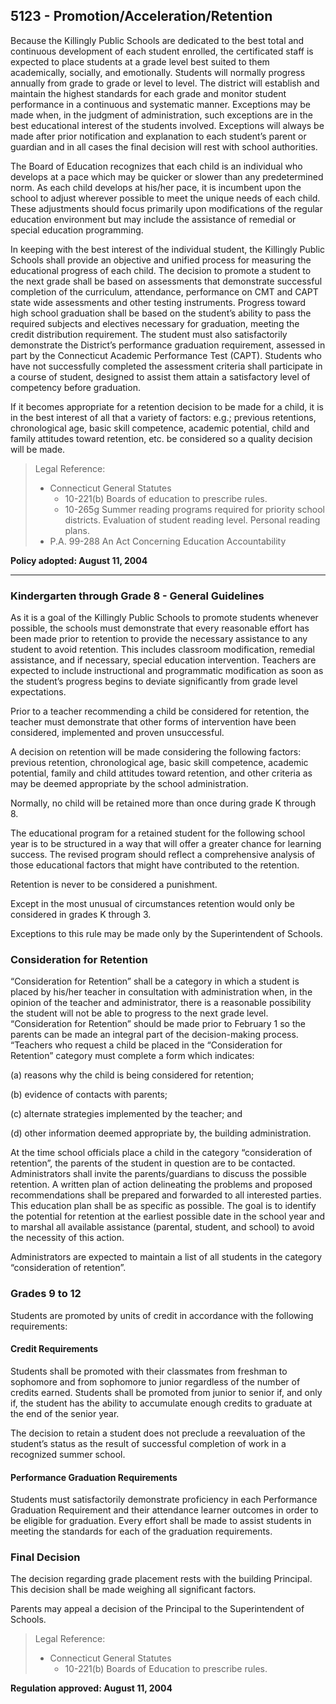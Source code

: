 ## 5123 - Promotion/Acceleration/Retention

Because the Killingly Public Schools are dedicated to the best total and continuous development of each student enrolled, the certificated staff is expected to place students at a grade level best suited to them academically, socially, and emotionally. Students will normally progress annually from grade to grade or level to level. The district will establish and maintain the highest standards for each grade and monitor student performance in a continuous and systematic manner. Exceptions may be made when, in the judgment of administration, such exceptions are in the best educational interest of the students involved. Exceptions will always be made after prior notification and explanation to each student’s parent or guardian and in all cases the final decision will rest with school authorities.

The Board of Education recognizes that each child is an individual who develops at a pace which may be quicker or slower than any predetermined norm. As each child develops at his/her pace, it is incumbent upon the school to adjust wherever possible to meet the unique needs of each child. These adjustments should focus primarily upon modifications of the regular education environment but may include the assistance of remedial or special education programming.

In keeping with the best interest of the individual student, the Killingly Public Schools shall provide an objective and unified process for measuring the educational progress of each child. The decision to promote a student to the next grade shall be based on assessments that demonstrate successful completion of the curriculum, attendance, performance on CMT and CAPT state wide assessments and other testing instruments. Progress toward high school graduation shall be based on the student’s ability to pass the required subjects and electives necessary for graduation, meeting the credit distribution requirement. The student must also satisfactorily demonstrate the District’s performance graduation requirement, assessed in part by the Connecticut Academic Performance Test (CAPT). Students who have not successfully completed the assessment criteria shall participate in a course of student, designed to assist them attain a satisfactory level of competency before graduation.

If it becomes appropriate for a retention decision to be made for a child, it is in the best interest of all that a variety of factors: e.g.; previous retentions, chronological age, basic skill competence, academic potential, child and family attitudes toward retention, etc. be considered so a quality decision will be made.

> Legal Reference: 
>
> * Connecticut General Statutes
>   * 10-221(b) Boards of education to prescribe rules.
>   * 10-265g Summer reading programs required for priority school districts. Evaluation of student reading level. Personal reading plans.
> * P.A. 99-288 An Act Concerning Education Accountability

**Policy adopted:  August 11, 2004**

---

### Kindergarten through Grade 8 - General Guidelines

As it is a goal of the Killingly Public Schools to promote students whenever possible, the schools must demonstrate that every reasonable effort has been made prior to retention to provide the necessary assistance to any student to avoid retention. This includes classroom modification, remedial assistance, and if necessary, special education intervention. Teachers are expected to include instructional and programmatic modification as soon as the student’s progress begins to deviate significantly from grade level expectations.

Prior to a teacher recommending a child be considered for retention, the teacher must demonstrate that other forms of intervention have been considered, implemented and proven unsuccessful.

A decision on retention will be made considering the following factors: previous retention, chronological age, basic skill competence, academic potential, family and child attitudes toward retention, and other criteria as may be deemed appropriate by the school administration.

Normally, no child will be retained more than once during grade K through 8.

The educational program for a retained student for the following school year is to be structured in a way that will offer a greater chance for learning success. The revised program should reflect a comprehensive analysis of those educational factors that might have contributed to the retention.

Retention is never to be considered a punishment.

Except in the most unusual of circumstances retention would only be considered in grades K through 3.

Exceptions to this rule may be made only by the Superintendent of Schools.

### Consideration for Retention

“Consideration for Retention” shall be a category in which a student is placed by his/her teacher in consultation with administration when, in the opinion of the teacher and administrator, there is a reasonable possibility the student will not be able to progress to the next grade level. “Consideration for Retention” should be made prior to February 1 so the parents can be made an integral part of the decision-making process. “Teachers who request a child be placed in the “Consideration for Retention” category must complete a form which indicates:

(a)  reasons why the child is being considered for retention;

(b)  evidence of contacts with parents;

(c)  alternate strategies implemented by the teacher; and

(d)  other information deemed appropriate by, the building administration.

At the time school officials place a child in the category “consideration of retention”, the parents of the student in question are to be contacted. Administrators shall invite the parents/guardians to discuss the possible retention. A written plan of action delineating the problems and proposed recommendations shall be prepared and forwarded to all interested parties. This education plan shall be as specific as possible. The goal is to identify the potential for retention at the earliest possible date in the school year and to marshal all available assistance (parental, student, and school) to avoid the necessity of this action.

Administrators are expected to maintain a list of all students in the category “consideration of retention”.

### Grades 9 to 12

Students are promoted by units of credit in accordance with the following requirements:

#### Credit Requirements

Students shall be promoted with their classmates from freshman to sophomore and from sophomore to junior regardless of the number of credits earned. Students shall be promoted from junior to senior if, and only if, the student has the ability to accumulate enough credits to graduate at the end of the senior year.

The decision to retain a student does not preclude a reevaluation of the student’s status as the result of successful completion of work in a recognized summer school.

#### Performance Graduation Requirements

Students must satisfactorily demonstrate proficiency in each Performance Graduation Requirement and their attendance learner outcomes in order to be eligible for graduation. Every effort shall be made to assist students in meeting the standards for each of the graduation requirements.

### Final Decision

The decision regarding grade placement rests with the building Principal. This decision shall be made weighing all significant factors.

Parents may appeal a decision of the Principal to the Superintendent of Schools.

> Legal Reference: 
> 
> * Connecticut General Statutes
>   * 10-221(b) Boards of Education to prescribe rules.

**Regulation approved:  August 11, 2004**


